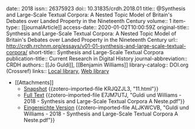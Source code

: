 date:: 2018
issn:: 26375923
doi:: 10.31835/crdh.2018.01
title:: @Synthesis and Large-Scale Textual Corpora: A Nested Topic Model of Britain's Debates over Landed Property in the Nineteenth Century
volume:: 1
item-type:: [[journalArticle]]
access-date:: 2020-01-02T10:00:59Z
original-title:: Synthesis and Large-Scale Textual Corpora: A Nested Topic Model of Britain's Debates over Landed Property in the Nineteenth Century
url:: http://crdh.rrchnm.org/essays/v01-01-synthesis-and-large-scale-textual-corpora/
short-title:: Synthesis and Large-Scale Textual Corpora
publication-title:: Current Research in Digital History
journal-abbreviation:: CRDH
authors:: [[Jo Guldi]], [[Benjamin Williams]]
library-catalog:: DOI.org (Crossref)
links:: [Local library](zotero://select/groups/2386895/items/EELDSYR3), [Web library](https://www.zotero.org/groups/2386895/items/EELDSYR3)

- [[Attachments]]
	- [Snapshot](https://scholar.smu.edu/hum_sci_history_research/11/) {{zotero-imported-file KRJQZJL3, "11.html"}}
	- [Full Text](https://scholar.smu.edu/cgi/viewcontent.cgi?article=1010&context=hum_sci_history_research) {{zotero-imported-file E7JM7UTJ, "Guldi und Williams - 2018 - Synthesis and Large-Scale Textual Corpora A Neste.pdf"}}
	- [Eingereichte Version](https://scholar.smu.edu/cgi/viewcontent.cgi?article=1010&context=hum_sci_history_research) {{zotero-imported-file ALJKWCVB, "Guldi und Williams - 2018 - Synthesis and Large-Scale Textual Corpora A Neste.pdf"}}